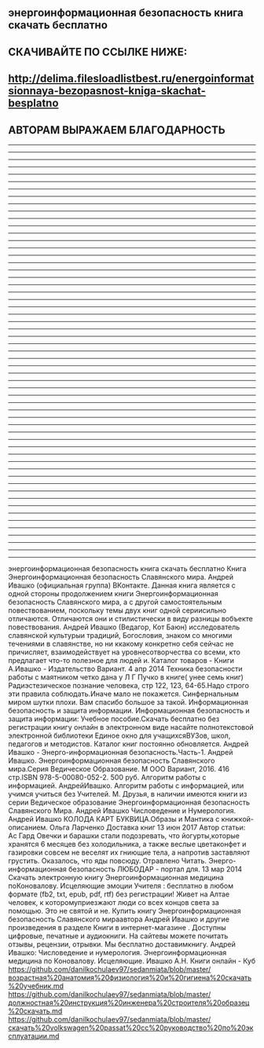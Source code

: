 энергоинформационная безопасность книга скачать бесплатно
--------------------------------------------------
СКАЧИВАЙТЕ ПО ССЫЛКЕ НИЖЕ:
--------------------------------------------------
http://delima.filesloadlistbest.ru/energoinformatsionnaya-bezopasnost-kniga-skachat-besplatno
--------------------------------------------------
АВТОРАМ ВЫРАЖАЕМ БЛАГОДАРНОСТЬ
--------------------------------------------------
--------------------------------------------------
--------------------------------------------------
--------------------------------------------------
--------------------------------------------------
--------------------------------------------------
--------------------------------------------------
--------------------------------------------------
--------------------------------------------------
--------------------------------------------------
--------------------------------------------------
--------------------------------------------------
--------------------------------------------------
--------------------------------------------------
--------------------------------------------------
--------------------------------------------------
--------------------------------------------------
--------------------------------------------------
--------------------------------------------------
--------------------------------------------------
--------------------------------------------------
--------------------------------------------------
--------------------------------------------------
--------------------------------------------------
--------------------------------------------------
--------------------------------------------------
--------------------------------------------------
--------------------------------------------------
--------------------------------------------------
--------------------------------------------------
--------------------------------------------------
--------------------------------------------------
--------------------------------------------------
--------------------------------------------------
--------------------------------------------------
--------------------------------------------------
--------------------------------------------------
--------------------------------------------------
--------------------------------------------------
--------------------------------------------------
--------------------------------------------------
--------------------------------------------------
--------------------------------------------------
--------------------------------------------------
--------------------------------------------------
--------------------------------------------------
--------------------------------------------------
--------------------------------------------------
--------------------------------------------------
--------------------------------------------------
--------------------------------------------------
--------------------------------------------------
--------------------------------------------------
--------------------------------------------------
--------------------------------------------------
--------------------------------------------------
--------------------------------------------------
--------------------------------------------------
энергоинформационная безопасность книга скачать бесплатно Книга Энергоинформационная безопасность Славянского мира. Андрей Ивашко (официальная группа)  ВКонтакте. Данная книга является с одной стороны продолжением книги Энергоинформационная безопасность Славянского мира, а с другой самостоятельным повествованием, поскольку темы двух книг одной сериисильно отличаются. Отличаются они и стилистически в виду разницы вобъекте повествования. Андрей Ивашко (Ведагор, Кот Баюн)  исследователь славянской культурыи традиций, Богословия, знаком со многими течениями в славянстве, но ни ккакому конкретно себя сейчас не причисляет, взаимодействует на уровнесотворчества со всеми, кто предлагает что-то полезное для людей и. Каталог товаров - Книги А.Ивашко - Издательство Вариант. 4 апр 2014  Техника безопасности работы с маятником четко дана у Л Г Пучко в книге( унее семь книг) Радиэстезическое познание человека, стр 122, 123, 64-65.Надо строго эти правила соблюдать.Иначе мало не покажется. Синфернальным миром шутки плохи. Вам спасибо большое за такой. Информационная безопасность и защита информации. Информационная безопасность и защита информации: Учебное пособие.Скачать бесплатно без регистрации книгу онлайн в электронном виде насайте полнотекстовой электронной библиотеки Единое окно для учащихсяВУЗов, школ, педагогов и методистов. Каталог книг постоянно обновляется. Андрей Ивашко - Энерго-информационная безопасность.Часть-1. Андрей Ивашко. Энергоинформационная безопасность Славянского мира.Серия Ведическое Образование. М  ООО Вариант, 2016.  416 стр.ISBN 978-5-00080-052-2. 500 руб. Алгоритм работы с информацией. АндрейИвашко. Алгоритм работы с информацией, или учимся учиться без Учителей. М. Друзья, в наличии имеются книги из серии Ведическое образование Энергоинформационная безопасность Славянского Мира. Андрей Ивашко Числоведение и Нумерология. Андрей Ивашко КОЛОДА КАРТ БУКВИЦА.Образы и Мантика с книжкой-описанием. Ольга Ларченко Доставка книг
13 июн 2017  Автор статьи: Ас Гард Овечки и барашки стали подозревать, что йогурты,которые хранятся 6 месяцев без холодильника, а также веслые цветаконфет и газировки совсем не веселят их гниющие тела, а напротив заставляют грустить. Оказалось, что яды повсюду. Отравлено  Читать. Энерго-информационная безопасность  ЛЮБОДАР - портал для. 13 мар 2014  Скачать электронную книгу Энергоинформационная медицина поКоновалову. Исцеляющие эмоции Учителя : бесплатно в любом формате (fb2, txt, epub, pdf, rtf) без регистрации! Живет на Алтае человек, к которомуприезжают люди со всех концов света за помощью. Это не святой и не. Купить книгу Энергоинформационная безопасность Славянского мираавтора Андрей Ивашко и другие произведения в разделе Книги в интернет-магазине . Доступны цифровые, печатные и аудиокниги. На сайтевы можете почитать отзывы, рецензии, отрывки. Мы бесплатно доставимкнигу. Андрей Ивашко: Числоведение и нумерология. Энергоинформационная медицина по Коновалову. Исцеляющие. Ивашко А.Н. Книги онлайн - Куб
https://github.com/danilkochulaev97/sedanmiata/blob/master/возрастная%20анатомия%20физиология%20и%20гигиена%20скачать%20учебник.md
https://github.com/danilkochulaev97/sedanmiata/blob/master/должностная%20инструкция%20инженера%20строителя%20образец%20скачать.md
https://github.com/danilkochulaev97/sedanmiata/blob/master/скачать%20volkswagen%20passat%20cc%20руководство%20по%20эксплуатации.md